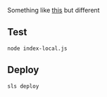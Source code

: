 
Something like [this](https://aws.amazon.com/blogs/architecture/create-dynamic-contact-forms-for-s3-static-websites-using-aws-lambda-amazon-api-gateway-and-amazon-ses/)
but different

## Test
`node index-local.js`

## Deploy
`sls deploy`
